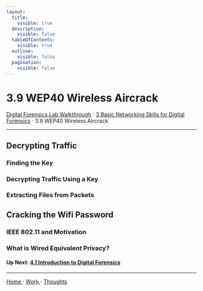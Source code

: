 ```yaml
---
layout:
  title:
    visible: true
  description:
    visible: false
  tableOfContents:
    visible: true
  outline:
    visible: false
  pagination:
    visible: false
---
```


# 3.9 WEP40 Wireless Aircrack

[Digital Forensics Lab Walkthrough](../) ⋅ [3 Basic Networking Skills for Digital Forensics](./) ⋅ 3.9 WEP40 Wireless Aircrack

***

## Decrypting Traffic

### Finding the Key

### Decrypting Traffic Using a Key

### Extracting Files from Packets

## Cracking the Wifi Password

### IEEE 802.11 and Motivation

### What is Wired Equivalent Privacy?

#### Up Next: [4.1 Introduction to Digital Forensics](../4-computer-and-digital-forensics/4.1-introduction-to-digital-forensics.md)

***

[Home ](https://app.gitbook.com/o/0kO27okC5uVB9ALX3rho/s/036xtfEIzcEdGegONXWM/)⋅ [Work ](https://app.gitbook.com/o/0kO27okC5uVB9ALX3rho/s/WaFS755Q4sf02CxLcghQ/)⋅ [Thoughts](https://app.gitbook.com/o/0kO27okC5uVB9ALX3rho/s/s4QQPMntQ25hmJToKSOu/)
